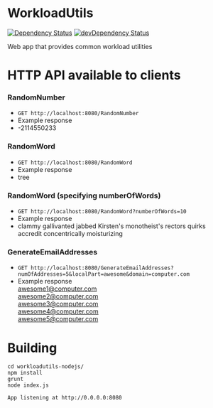 WorkloadUtils
=============

[![Dependency Status](https://david-dm.org/bobbyrne01/workloadutils-nodejs.svg)](https://david-dm.org/bobbyrne01/workloadutils-nodejs)
[![devDependency Status](https://david-dm.org/bobbyrne01/workloadutils-nodejs/dev-status.svg)](https://david-dm.org/bobbyrne01/workloadutils-nodejs#info=devDependencies)

Web app that provides common workload utilities


# HTTP API available to clients

### RandomNumber

* `GET http://localhost:8080/RandomNumber`
* Example response
 * -2114550233

### RandomWord

* `GET http://localhost:8080/RandomWord`
* Example response
 * tree

### RandomWord (specifying numberOfWords)

* `GET http://localhost:8080/RandomWord?numberOfWords=10`
* Example response
 * clammy gallivanted jabbed Kirsten's monotheist's rectors quirks accredit concentrically moisturizing 

### GenerateEmailAddresses

* `GET http://localhost:8080/GenerateEmailAddresses?numOfAddresses=5&localPart=awesome&domain=computer.com`
* Example response<br/>
awesome1@computer.com<br/>
awesome2@computer.com<br/>
awesome3@computer.com<br/>
awesome4@computer.com<br/>
awesome5@computer.com

# Building

    cd workloadutils-nodejs/
    npm install
    grunt
    node index.js

`App listening at http://0.0.0.0:8080`
